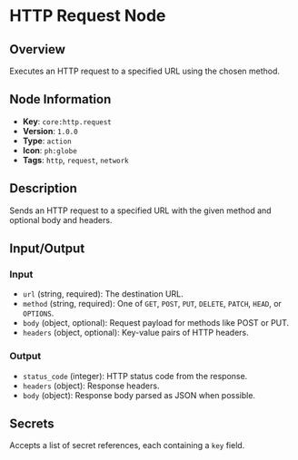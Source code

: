 # HTTP Request Node

## Overview

Executes an HTTP request to a specified URL using the chosen method.

## Node Information

- **Key**: `core:http.request`
- **Version**: `1.0.0`
- **Type**: `action`
- **Icon**: `ph:globe`
- **Tags**: `http`, `request`, `network`

## Description

Sends an HTTP request to a specified URL with the given method and optional body and headers.

## Input/Output

### Input
- `url` (string, required): The destination URL.
- `method` (string, required): One of `GET`, `POST`, `PUT`, `DELETE`, `PATCH`, `HEAD`, or `OPTIONS`.
- `body` (object, optional): Request payload for methods like POST or PUT.
- `headers` (object, optional): Key-value pairs of HTTP headers.

### Output
- `status_code` (integer): HTTP status code from the response.
- `headers` (object): Response headers.
- `body` (object): Response body parsed as JSON when possible.

## Secrets

Accepts a list of secret references, each containing a `key` field.
